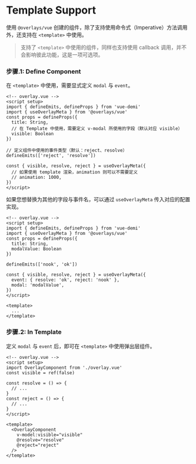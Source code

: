 # Template Support

使用 `@overlays/vue` 创建的组件，除了支持使用命令式（Imperative）方法调用外，还支持在 `<template>` 中使用。

> 支持了 `<template>` 中使用的组件，同样也支持使用 callback 调用，并不会影响彼此功能，这是一项可选项。

### 步骤.1: Define Component

在 `<template>` 中使用，需要显式定义 `modal` 与 `event`。

```vue
<!-- overlay.vue -->
<script setup>
import { defineEmits, defineProps } from 'vue-demi'
import { useOverlayMeta } from '@overlays/vue'
const props = defineProps({
  title: String,
  // 在 Template 中使用，需要定义 v-modal 所使用的字段（默认对应 visible）
  visible: Boolean
})

// 定义组件中使用的事件类型（默认：reject、resolve）
defineEmits(['reject', 'resolve'])

const { visible, resolve, reject } = useOverlayMeta({
  // 如果使用 template 渲染，animation 则可以不需要定义
  // animation: 1000,
})
</script>
```

如果您想替换为其他的字段与事件名，可以通过 `useOverlayMeta` 传入对应的配置实现。

```vue
<!-- overlay.vue -->
<script setup>
import { defineEmits, defineProps } from 'vue-demi'
import { useOverlayMeta } from '@overlays/vue'
const props = defineProps({
  title: String,
  modalValue: Boolean
})

defineEmits(['nook', 'ok'])

const { visible, resolve, reject } = useOverlayMeta({
  event: { resolve: 'ok', reject: 'nook' },
  modal: 'modalValue',
})
</script>

<template>
  ...
</template>
```

### 步骤.2: In Template

定义 `modal` 与 `event` 后，即可在 `<template>` 中使用弹出层组件。

```vue
<!-- overlay.vue -->
<script setup>
import OverlayComponent from './overlay.vue'
const visible = ref(false)

const resolve = () => {
  // ...
}
const reject = () => {
  // ...
}
</script>

<template>
  <OverlayComponent
    v-model:visible="visible"
    @resolve="resolve"
    @reject="reject"
  />
</template>
```